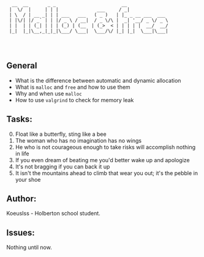 ```


  __  __       _ _                        __
 |  \/  |     | | |              ___     / _|
 | \  / | __ _| | | ___   ___   ( _ )   | |_ _ __ ___  ___
 | |\/| |/ _` | | |/ _ \ / __|  / _ \/\ |  _| '__/ _ \/ _ \
 | |  | | (_| | | | (_) | (__  | (_>  < | | | | |  __/  __/
 |_|  |_|\__,_|_|_|\___/ \___|  \___/\/ |_| |_|  \___|\___|




```


## General

* What is the difference between automatic and dynamic allocation
* What is `malloc` and `free` and how to use them
* Why and when use `malloc`
* How to use `valgrind` to check for memory leak

## Tasks:

0. Float like a butterfly, sting like a bee
1. The woman who has no imagination has no wings
2. He who is not courageous enough to take risks will accomplish nothing in life
3. If you even dream of beating me you'd better wake up and apologize
4. It's not bragging if you can back it up
5. It isn't the mountains ahead to climb that wear you out; it's the pebble in your shoe

## Author:

KoeusIss - Holberton school student.

## Issues:

Nothing until now.
